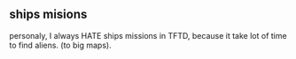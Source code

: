 ## ships misions

personaly, I always HATE ships missions in TFTD, because it take lot of
time to find aliens. (to big maps).